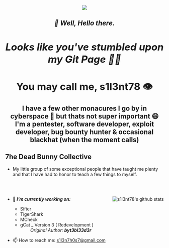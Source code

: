 <p align="middle"><img align="middle" src="https://raw.githubusercontent.com/s1l3nt78/s1l3nt78.github.io/master/.vs/log.PNG"></p>

<h2 align="Middle"><em><strong>👋 Well, Hello there.</strong></h>
<h2 align="Middle">Looks like you've stumbled upon my Git Page 🐱‍🚀</em></h>


## You may call me, s1l3nt78 👁
 I have a few other monacures I go by in cyberspace 🐇 but thats not super important 😄
  <br />
 I'm a pentester, software developer, exploit developer, bug bounty hunter & occasional blackhat (when the moment calls)
  
## 7he Dead Bunny Collective
 + My little group of some exceptional people that have taught me plenty <br />
 and that I have had to honor to teach a few things to myself. 

<br /><br />

<img align="right" src="https://camo.githubusercontent.com/3f488744235bd0b4205f66b050e8f24c08f0e3eb/68747470733a2f2f6769746875622d726561646d652d73746174732e76657263656c2e6170702f6170693f757365726e616d653d73316c336e7437382673686f775f69636f6e733d74727565267468656d653d7261646963616c" alt="s1l3nt78's github stats" style="max-width:90%;">


- 🔭<strong><em> I’m currently working on: </strong></em> 
    - Sifter
    - TigerShark
    - MCheck
    - gCat _ Version 3 ( Redevelopment ) <br />
    &emsp;&emsp; <em>Original Author: <strong>byt3bl33d3r</strong></em>

- 📫 How to reach me:
    s1l3n7h0s7@gmail.com
    
